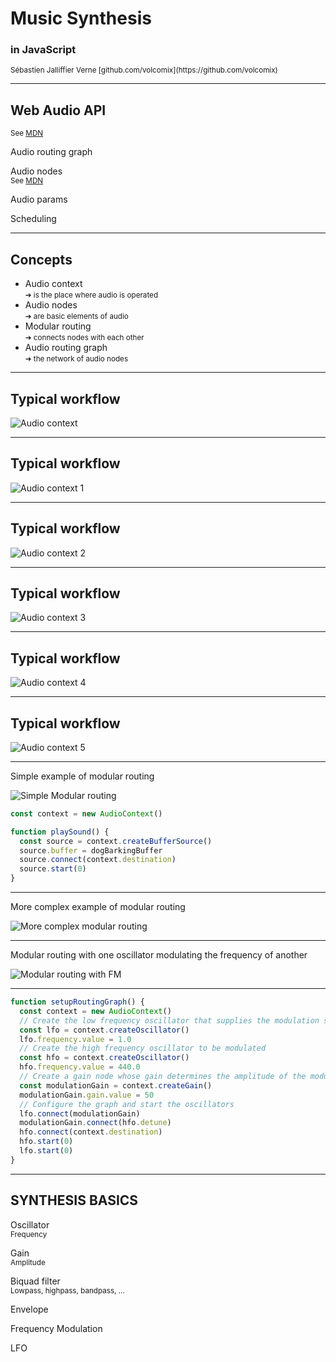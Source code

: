 # Music Synthesis

### in JavaScript

<small>  
Sébastien Jalliffier Verne  
[github.com/volcomix](https://github.com/volcomix)
</small>

---

## Web Audio API

<small>See [MDN](https://developer.mozilla.org/en-US/docs/Web/API/Web_Audio_API)</small>

Audio routing graph

Audio nodes  
<small>See [MDN](https://developer.mozilla.org/en-US/docs/Web/API/AudioNode#Description)</small>

Audio params

Scheduling

---

## Concepts

- Audio context  
  <small class="fragment" data-fragment-index="1">➔ is the place where audio is operated</small>
- Audio nodes  
  <small class="fragment" data-fragment-index="2">➔ are basic elements of audio</small>
- Modular routing  
  <small class="fragment" data-fragment-index="3">➔ connects nodes with each other</small>
- Audio routing graph  
  <small class="fragment" data-fragment-index="4">➔ the network of audio nodes</small>

---

## Typical workflow

<!-- .slide: data-transition="slide-in none-out" -->

![Audio context](assets/audio-context.png)

---

## Typical workflow

<!-- .slide: data-transition="none" -->

![Audio context 1](assets/audio-context-1.png)

---

## Typical workflow

<!-- .slide: data-transition="none" -->

![Audio context 2](assets/audio-context-2.png)

---

## Typical workflow

<!-- .slide: data-transition="none" -->

![Audio context 3](assets/audio-context-3.png)

---

## Typical workflow

<!-- .slide: data-transition="none" -->

![Audio context 4](assets/audio-context-4.png)

---

## Typical workflow

<!-- .slide: data-transition="none" -->

![Audio context 5](assets/audio-context-5.png)

---

Simple example of modular routing

![Simple Modular routing](assets/modular-routing1.png)

```js
const context = new AudioContext()

function playSound() {
  const source = context.createBufferSource()
  source.buffer = dogBarkingBuffer
  source.connect(context.destination)
  source.start(0)
}
```

---

More complex example of modular routing

![More complex modular routing](assets/modular-routing2.png)

---

Modular routing with one oscillator modulating the frequency of another

![Modular routing with FM](assets/modular-routing3.png)

---

```js
function setupRoutingGraph() {
  const context = new AudioContext()
  // Create the low frequency oscillator that supplies the modulation signal
  const lfo = context.createOscillator()
  lfo.frequency.value = 1.0
  // Create the high frequency oscillator to be modulated
  const hfo = context.createOscillator()
  hfo.frequency.value = 440.0
  // Create a gain node whose gain determines the amplitude of the modulation signal
  const modulationGain = context.createGain()
  modulationGain.gain.value = 50
  // Configure the graph and start the oscillators
  lfo.connect(modulationGain)
  modulationGain.connect(hfo.detune)
  hfo.connect(context.destination)
  hfo.start(0)
  lfo.start(0)
}
```

---

## SYNTHESIS BASICS

Oscillator  
<small>Frequency</small>

Gain  
<small>Amplitude</small>

Biquad filter  
<small>Lowpass, highpass, bandpass, ...</small>

Envelope

Frequency Modulation

LFO
